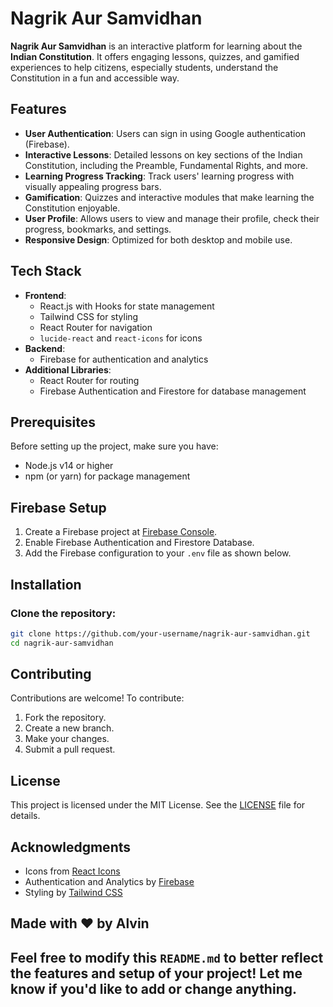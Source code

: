 # Nagrik Aur Samvidhan

**Nagrik Aur Samvidhan** is an interactive platform for learning about the **Indian Constitution**. It offers engaging lessons, quizzes, and gamified experiences to help citizens, especially students, understand the Constitution in a fun and accessible way.

## Features

- **User Authentication**: Users can sign in using Google authentication (Firebase).
- **Interactive Lessons**: Detailed lessons on key sections of the Indian Constitution, including the Preamble, Fundamental Rights, and more.
- **Learning Progress Tracking**: Track users' learning progress with visually appealing progress bars.
- **Gamification**: Quizzes and interactive modules that make learning the Constitution enjoyable.
- **User Profile**: Allows users to view and manage their profile, check their progress, bookmarks, and settings.
- **Responsive Design**: Optimized for both desktop and mobile use.

## Tech Stack

- **Frontend**: 
  - React.js with Hooks for state management
  - Tailwind CSS for styling
  - React Router for navigation
  - `lucide-react` and `react-icons` for icons
- **Backend**:
  - Firebase for authentication and analytics
- **Additional Libraries**:
  - React Router for routing
  - Firebase Authentication and Firestore for database management
  
## Prerequisites

Before setting up the project, make sure you have:

- Node.js v14 or higher
- npm (or yarn) for package management

## Firebase Setup

1. Create a Firebase project at [Firebase Console](https://console.firebase.google.com/).
2. Enable Firebase Authentication and Firestore Database.
3. Add the Firebase configuration to your `.env` file as shown below.

## Installation

### Clone the repository:

```bash
git clone https://github.com/your-username/nagrik-aur-samvidhan.git
cd nagrik-aur-samvidhan
```

## Contributing

Contributions are welcome! To contribute:

1. Fork the repository.
2. Create a new branch.
3. Make your changes.
4. Submit a pull request.

## License

This project is licensed under the MIT License. See the [LICENSE](LICENSE) file for details.

## Acknowledgments

- Icons from [React Icons](https://react-icons.github.io/react-icons/)
- Authentication and Analytics by [Firebase](https://firebase.google.com/)
- Styling by [Tailwind CSS](https://tailwindcss.com/)

## Made with ❤️ by Alvin



## Feel free to modify this `README.md` to better reflect the features and setup of your project! Let me know if you'd like to add or change anything.


